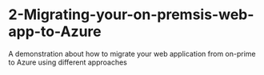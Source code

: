 # 2-Migrating-your-on-premsis-web-app-to-Azure
A demonstration about how to migrate your web application from on-prime to Azure using different approaches
